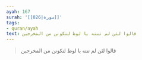 ```yaml
---
ayah: 167
surah: '[[026|سورة]]'
tags:
- quran/ayah
text: قالوا لئن لم تنته يا لوط لتكونن من المخرجين
---
```

> قالوا لئن لم تنته يا لوط لتكونن من المخرجين
